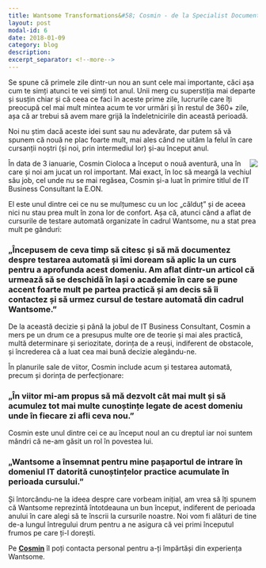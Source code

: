 ```yaml
---
title: Wantsome Transformations&#58; Cosmin - de la Specialist Documentații Tehnice la IT Business Consultant @E.ON
layout: post
modal-id: 6
date: 2018-01-09
category: blog
description:
excerpt_separator: <!--more-->
---
```

Se spune că primele zile dintr-un nou an sunt cele mai importante, căci așa cum te simți atunci te vei simți tot anul. Unii merg cu superstiția mai departe și susțin chiar și că ceea ce faci în aceste prime zile, lucrurile care îți preocupă cel mai mult mintea acum te vor urmări și în restul de 360+ zile, așa că ar trebui să avem mare grijă la îndeletnicirile din această perioadă.

Noi nu știm dacă aceste idei sunt sau nu adevărate, dar putem să vă spunem că nouă ne plac foarte mult, mai ales când ne uităm la felul în care cursanții noștri (și noi, prin intermediul lor) și-au început anul.
<!--more-->

<img src="{{ site.url }}/img/blog/cosmin_cioloca.jpg" class="img-responsive img-square" align="right"/>În data de 3 ianuarie, Cosmin Cioloca a început o nouă aventură, una în care și noi am jucat un rol important. Mai exact, în loc să meargă la vechiul său job, cel unde nu se mai regăsea, Cosmin și-a luat în primire titlul de IT Business Consultant la E.ON.

El este unul dintre cei ce nu se mulțumesc cu un loc „călduț” și de aceea nici nu stau prea mult în zona lor de confort. Așa că, atunci când a aflat de cursurile de testare automată organizate în cadrul Wantsome, nu a stat prea mult pe gânduri:

<h3>„Începusem de ceva timp să citesc și să mă documentez despre testarea automată și îmi doream să aplic la un curs pentru a aprofunda acest domeniu. Am aflat dintr-un articol că urmează să se deschidă în Iași o academie în care se pune accent foarte mult pe partea practică și am decis să îi contactez și să urmez cursul de testare automată din cadrul Wantsome.”</h3>

De la această decizie și până la jobul de IT Business Consultant, Cosmin a mers pe un drum ce a presupus multe ore de teorie și mai ales practică, multă determinare și seriozitate, dorința de a reuși, indiferent de obstacole, și încrederea că a luat cea mai bună decizie alegându-ne.

În planurile sale de viitor, Cosmin include acum și testarea automată, precum și dorința de perfecționare:

<h3>„În viitor mi-am propus să mă dezvolt cât mai mult și să acumulez tot mai multe cunoștințe legate de acest domeniu unde în fiecare zi afli ceva nou.”</h3>

Cosmin este unul dintre cei ce au început noul an cu dreptul iar noi suntem mândri că ne-am găsit un rol în povestea lui.

<h3>„Wantsome a însemnat pentru mine pașaportul de intrare în domeniul IT datorită cunoștințelor practice acumulate în perioada cursului.”</h3>

Și întorcându-ne la ideea despre care vorbeam inițial, am vrea să îți spunem că Wantsome reprezintă întotdeauna un bun început, indiferent de perioada anului în care alegi să te înscrii la cursurile noastre. Noi vom fi alături de tine de-a lungul întregului drum pentru a ne asigura că vei primi începutul frumos pe care ți-l dorești.

Pe <a href="https://www.facebook.com/cosmin.cio" target="_blank"><strong>Cosmin</strong></a> îl poți contacta personal pentru a-ți împărtăși din experiența Wantsome.
